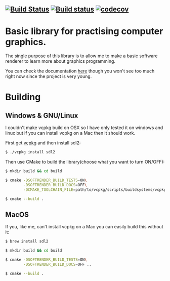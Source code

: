 [![Build Status](https://travis-ci.org/AlexandruIca/SoftRender.svg?branch=master)](https://travis-ci.org/AlexandruIca/SoftRender)
[![Build status](https://ci.appveyor.com/api/projects/status/vg0dynfq737bbow6?svg=true)](https://ci.appveyor.com/project/AlexandruIca/softrender)
[![codecov](https://codecov.io/gh/AlexandruIca/SoftRender/branch/master/graph/badge.svg)](https://codecov.io/gh/AlexandruIca/SoftRender)
------
# Basic library for practising computer graphics.

The single purpose of this library is to allow me to make a basic software
renderer to learn more about graphics programming.

You can check the documentation [here](https://alexandruica.github.io/SoftRender/)
though you won't see too much right now since the project is very young.

# Building

## Windows & GNU/Linux

I couldn't make vcpkg build on OSX so I have only tested it on windows and linux
but if you can install vcpkg on a Mac then it should work.

First get [vcpkg](https://github.com/microsoft/vcpkg) and then install sdl2:
```sh
$ ./vcpkg install sdl2
```

Then use CMake to build the library(choose what you want to turn ON/OFF):
```sh
$ mkdir build && cd build

$ cmake -DSOFTRENDER_BUILD_TESTS=ON\
        -DSOFTRENDER_BUILD_DOCS=OFF\
        -DCMAKE_TOOLCHAIN_FILE=path/to/vcpkg/scripts/buildsystems/vcpkg.cmake ..

$ cmake --build .
```

## MacOS

If you, like me, can't install vcpkg on a Mac you can easily build this without
it:
```sh
$ brew install sdl2

$ mkdir build && cd build

$ cmake -DSOFTRENDER_BUILD_TESTS=ON\
        -DSOFTRENDER_BUILD_DOCS=OFF ..

$ cmake --build .
```
